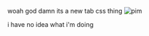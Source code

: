 woah god damn its a new tab css thing
![pim]([https://www.example.com/image.jpg](https://avatars.githubusercontent.com/u/105303662?v=4))

i have no idea what i'm doing
